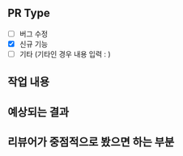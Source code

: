 ## PR Type

- [ ] 버그 수정
- [x] 신규 기능
- [ ] 기타 (기타인 경우 내용 입력 : )

## 작업 내용

## 예상되는 결과

## 리뷰어가 중점적으로 봤으면 하는 부분
